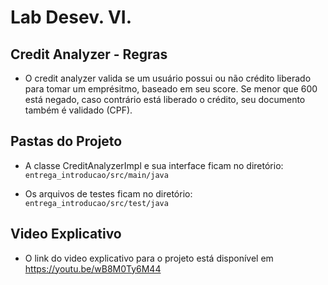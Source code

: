 # Lab Desev. VI.

## Credit Analyzer - Regras
- O credit analyzer valida se um usuário possui ou não crédito liberado para tomar um emprésitmo, baseado em seu score. Se menor que 600 está negado, caso contrário está liberado o crédito, seu documento também é validado (CPF).
 

## Pastas do Projeto 
- A classe CreditAnalyzerImpl e sua interface ficam no diretório: 
`entrega_introducao/src/main/java`

- Os arquivos de testes ficam no diretório: 
`entrega_introducao/src/test/java`

## Video Explicativo

- O link do video explicativo para o projeto está disponível em https://youtu.be/wB8M0Ty6M44